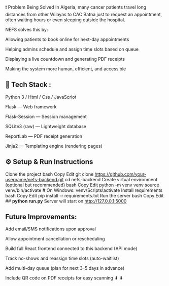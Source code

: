 ❗ Problem Being Solved In Algeria, many cancer patients travel long distances from other Wilayas to CAC Batna just to request an appointment, often waiting hours or even sleeping outside the hospital.

NEFS solves this by:

Allowing patients to book online for next-day appointments

Helping admins schedule and assign time slots based on queue

Displaying a live countdown and generating PDF receipts

Making the system more human, efficient, and accessible

## 🧪 Tech Stack :
Python 3 /
Html / Css / JavaScriot

Flask — Web framework

Flask-Session — Session management

SQLite3 (raw) — Lightweight database

ReportLab — PDF receipt generation

Jinja2 — Templating engine (rendering pages)

## ⚙️ Setup & Run Instructions

Clone the project bash Copy Edit git clone https://github.com/your-username/nefs-backend.git cd nefs-backend
Create virtual environment (optional but recommended) bash Copy Edit python -m venv venv source venv/bin/activate # On Windows: venv\Scripts\activate
Install requirements bash Copy Edit pip install -r requirements.txt
Run the server bash Copy Edit ## **python run.py** Server will start on http://127.0.0.1:5000

## Future Improvements:

Add email/SMS notifications upon approval

Allow appointment cancellation or rescheduling

Build full React frontend connected to this backend (API mode)

Track no-shows and reassign time slots (auto-waitlist)

Add multi-day queue (plan for next 3–5 days in advance)

Include QR code on PDF receipts for easy scanning ⬇
⬇
